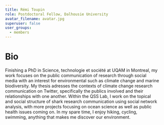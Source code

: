 ```yaml
---
title: Rémi Toupin
role: Postdoctoral Fellow, Dalhousie University
avatar_filename: avatar.jpg
superuser: false
user_groups:
  - members
---
```


# Bio
Finishing a PhD in Science, technologie et société at UQAM in Montreal, my work focuses on the public communication of research through social media with an interest for environmental such as climate change and marine biodiversity. My thesis adresses the contexts of climate change research communication on Twitter, specifically the publics involved and their relationships with one another. Within the QSS Lab, I work on the topical and social structure of shark research communication using social network analysis, with more projects focusing on ocean science as well as public health issues coming on. In my spare time, I enjoy hiking, cycling, swimming, anything that makes me discover our environment.